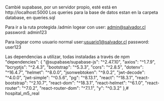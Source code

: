 Cambié supabase, por un servidor propio, esté está en http://localhost:5000
Los queries para la base de datos estan en la carpeta database, en queries.sql

Para ir a la ruta protegida /admin 
logear con
user: admin@salvador.cl
password: admin123

Para logear como usuario normal
user:usuario1@salvador.cl
password: user123


Las dependencias a utilizar, todas instaladas a través de npm
 "dependencies": {
    "@supabase/supabase-js": "^2.47.10",
    "axios": "^1.7.9",
    "bcryptjs": "^2.4.3",
    "bootstrap": "^5.3.3",
    "cors": "^2.8.5",
    "dotenv": "^16.4.7",
    "helmet": "^8.0.0",
    "jsonwebtoken": "^9.0.2",
    "jwt-decode": "^4.0.0",
    "jwt-simple": "^0.5.6",
    "pg": "^8.13.1",
    "react": "^18.3.1",
    "react-bootstrap": "^2.10.7",
    "react-dom": "^18.3.1",
    "react-helmet": "^6.1.0",
    "react-router": "^7.0.2",
    "react-router-dom": "^7.1.1",
    "y": "^0.3.2"
  },# hospital_m5_real
